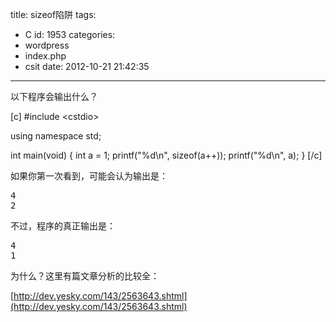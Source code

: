title: sizeof陷阱
tags:
  - C
id: 1953
categories:
  - wordpress
  - index.php
  - csit
date: 2012-10-21 21:42:35
---

以下程序会输出什么？

[c]
#include &lt;cstdio&gt;

using namespace std;

int main(void)
{
    int a = 1;
    printf(&quot;%d\n&quot;, sizeof(a++));
    printf(&quot;%d\n&quot;, a);
}
[/c]

如果你第一次看到，可能会认为输出是：
<pre>4
2</pre>
不过，程序的真正输出是：
<pre>4
1</pre>
为什么？这里有篇文章分析的比较全：

[http://dev.yesky.com/143/2563643.shtml](http://dev.yesky.com/143/2563643.shtml)